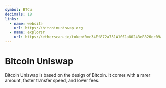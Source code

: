 ```yaml
---
symbol: BTCu
decimals: 18
links:
  - name: website
    url: https://bitcoinuniswap.org
  - name: explorer
    url: https://etherscan.io/token/0xc34Ef872a751A10E2a80243eF826ec0942fE3F14
---
```


# Bitcoin Uniswap

Bitcoin Uniswap is based on the design of Bitcoin. It comes with a rarer amount, faster transfer speed, and lower fees.
